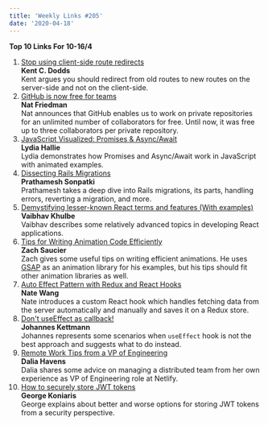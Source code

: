 ```yaml
---
title: 'Weekly Links #205'
date: '2020-04-18'
---
```


**Top 10 Links For 10-16/4**

1. [Stop using client-side route redirects](https://kentcdodds.com/blog/stop-using-client-side-route-redirects)  
   **Kent C. Dodds**  
   Kent argues you should redirect from old routes to new routes on the server-side and not on the client-side.
2. [GitHub is now free for teams](https://github.blog/2020-04-14-github-is-now-free-for-teams/)  
   **Nat Friedman**  
   Nat announces that GitHub enables us to work on private repositories for an unlimited number of collaborators for free. Until now, it was free up to three collaborators per private repository.
3. [JavaScript Visualized: Promises & Async/Await](https://dev.to/lydiahallie/javascript-visualized-promises-async-await-5gke)  
   **Lydia Hallie**  
   Lydia demonstrates how Promises and Async/Await work in JavaScript with animated examples.
4. [Dissecting Rails Migrations](https://blog.appsignal.com/2020/04/14/dissecting-rails-migrationsl.html)  
   **Prathamesh Sonpatki**  
   Prathamesh takes a deep dive into Rails migrations, its parts, handling errors, reverting a migration, and more.
5. [Demystifying lesser-known React terms and features (With examples)](https://dev.to/vaibhavkhulbe/hello-test-55l1)  
   **Vaibhav Khulbe**  
   Vaibhav describes some relatively advanced topics in developing React applications.
6. [Tips for Writing Animation Code Efficiently](https://css-tricks.com/tips-for-writing-animation-code-efficiently/)  
   **Zach Saucier**  
   Zach gives some useful tips on writing efficient animations. He uses [GSAP](https://greensock.com/) as an animation library for his examples, but his tips should fit other animation libraries as well.
7. [Auto Effect Pattern with Redux and React Hooks](https://tech.ebayinc.com/engineering/auto-effect-pattern-with-redux-and-react-hooks/)  
   **Nate Wang**  
   Nate introduces a custom React hook which handles fetching data from the server automatically and manually and saves it on a Redux store.
8. [Don't useEffect as callback!](https://jkettmann.com/dont-useeffect-as-callback/)  
   **Johannes Kettmann**  
   Johannes represents some scenarios when `useEffect` hook is not the best approach and suggests what to do instead.
9. [Remote Work Tips from a VP of Engineering](https://www.netlify.com/blog/2020/04/15/remote-work-tips-from-a-vp-of-engineering/)  
   **Dalia Havens**  
   Dalia shares some advice on managing a distributed team from her own experience as VP of Engineering role at Netlify.
10. [How to securely store JWT tokens](https://dev.to/gkoniaris/how-to-securely-store-jwt-tokens-51cf)  
    **George Koniaris**  
    George explains about better and worse options for storing JWT tokens from a security perspective.
